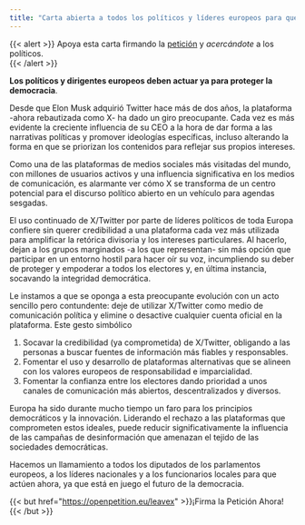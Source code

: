 ```yaml
---
title: "Carta abierta a todos los políticos y líderes europeos para que abandonen X/Twitter"
---
```


{{< alert >}}
Apoya esta carta firmando la [petición](https://openpetition.eu/leavex) y _acercándote_ a los políticos.   
{{< /alert >}}

**Los políticos y dirigentes europeos deben actuar ya para proteger la democracia**.

Desde que Elon Musk adquirió Twitter hace más de dos años, la plataforma -ahora rebautizada como X- ha dado un giro preocupante. Cada vez es más evidente la creciente influencia de su CEO a la hora de dar forma a las narrativas políticas y promover ideologías específicas, incluso alterando la forma en que se priorizan los contenidos para reflejar sus propios intereses.

Como una de las plataformas de medios sociales más visitadas del mundo, con millones de usuarios activos y una influencia significativa en los medios de comunicación, es alarmante ver cómo X se transforma de un centro potencial para el discurso político abierto en un vehículo para agendas sesgadas.

El uso continuado de X/Twitter por parte de líderes políticos de toda Europa confiere sin querer credibilidad a una plataforma cada vez más utilizada para amplificar la retórica divisoria y los intereses particulares. Al hacerlo, dejan a los grupos marginados -a los que representan- sin más opción que participar en un entorno hostil para hacer oír su voz, incumpliendo su deber de proteger y empoderar a todos los electores y, en última instancia, socavando la integridad democrática.

Le instamos a que se oponga a esta preocupante evolución con un acto sencillo pero contundente: deje de utilizar X/Twitter como medio de comunicación política y elimine o desactive cualquier cuenta oficial en la plataforma. Este gesto simbólico

1. Socavar la credibilidad (ya comprometida) de X/Twitter, obligando a las personas a buscar fuentes de información más fiables y responsables.
1. Fomentar el uso y desarrollo de plataformas alternativas que se alineen con los valores europeos de responsabilidad e imparcialidad.
1. Fomentar la confianza entre los electores dando prioridad a unos canales de comunicación más abiertos, descentralizados y diversos.

Europa ha sido durante mucho tiempo un faro para los principios democráticos y la innovación. Liderando el rechazo a las plataformas que comprometen estos ideales, puede reducir significativamente la influencia de las campañas de desinformación que amenazan el tejido de las sociedades democráticas.

Hacemos un llamamiento a todos los diputados de los parlamentos europeos, a los líderes nacionales y a los funcionarios locales para que actúen ahora, ya que está en juego el futuro de la democracia.

{{< but href="https://openpetition.eu/leavex" >}}¡Firma la Petición Ahora!{{< /but >}}
